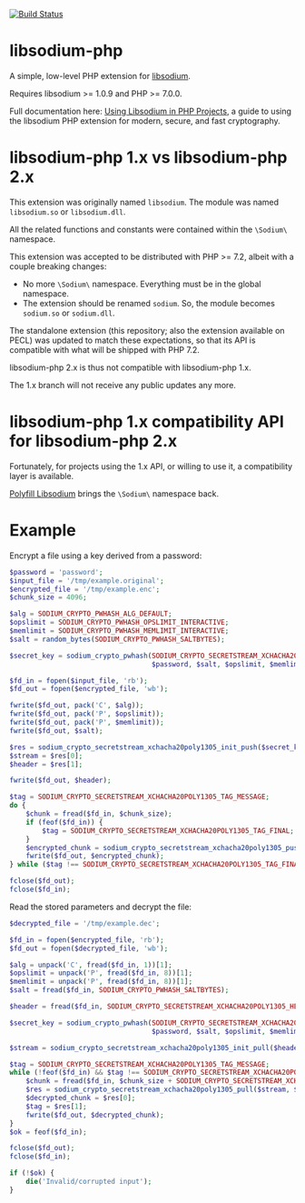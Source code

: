 [![Build Status](https://travis-ci.org/jedisct1/libsodium-php.svg?branch=master)](https://travis-ci.org/jedisct1/libsodium-php?branch=master)

libsodium-php
=============

A simple, low-level PHP extension for [libsodium](https://github.com/jedisct1/libsodium).

Requires libsodium >= 1.0.9 and PHP >= 7.0.0.

Full documentation here:
[Using Libsodium in PHP Projects](https://paragonie.com/book/pecl-libsodium),
a guide to using the libsodium PHP extension for modern, secure, and
fast cryptography.

libsodium-php 1.x vs libsodium-php 2.x
======================================

This extension was originally named `libsodium`. The module was named
`libsodium.so` or `libsodium.dll`.

All the related functions and constants were contained within the
`\Sodium\` namespace.

This extension was accepted to be distributed with PHP >= 7.2, albeit
with a couple breaking changes:

- No more `\Sodium\` namespace. Everything must be in the global
namespace.
- The extension should be renamed `sodium`. So, the module becomes
`sodium.so` or `sodium.dll`.

The standalone extension (this repository; also the extension
available on PECL) was updated to match these expectations, so that
its API is compatible with what will be shipped with PHP 7.2.

libsodium-php 2.x is thus not compatible with libsodium-php 1.x.

The 1.x branch will not receive any public updates any more.

libsodium-php 1.x compatibility API for libsodium-php 2.x
==========================================================

Fortunately, for projects using the 1.x API, or willing to use it, a
compatibility layer is available.

[Polyfill Libsodium](https://github.com/mollie/polyfill-libsodium)
brings the `\Sodium\` namespace back.

Example
=======

Encrypt a file using a key derived from a password:

```php
$password = 'password';
$input_file = '/tmp/example.original';
$encrypted_file = '/tmp/example.enc';
$chunk_size = 4096;

$alg = SODIUM_CRYPTO_PWHASH_ALG_DEFAULT;
$opslimit = SODIUM_CRYPTO_PWHASH_OPSLIMIT_INTERACTIVE;
$memlimit = SODIUM_CRYPTO_PWHASH_MEMLIMIT_INTERACTIVE;
$salt = random_bytes(SODIUM_CRYPTO_PWHASH_SALTBYTES);

$secret_key = sodium_crypto_pwhash(SODIUM_CRYPTO_SECRETSTREAM_XCHACHA20POLY1305_KEYBYTES,
                                   $password, $salt, $opslimit, $memlimit, $alg);

$fd_in = fopen($input_file, 'rb');
$fd_out = fopen($encrypted_file, 'wb');

fwrite($fd_out, pack('C', $alg));
fwrite($fd_out, pack('P', $opslimit));
fwrite($fd_out, pack('P', $memlimit));
fwrite($fd_out, $salt);

$res = sodium_crypto_secretstream_xchacha20poly1305_init_push($secret_key);
$stream = $res[0];
$header = $res[1];

fwrite($fd_out, $header);

$tag = SODIUM_CRYPTO_SECRETSTREAM_XCHACHA20POLY1305_TAG_MESSAGE;
do {
    $chunk = fread($fd_in, $chunk_size);
    if (feof($fd_in)) {
        $tag = SODIUM_CRYPTO_SECRETSTREAM_XCHACHA20POLY1305_TAG_FINAL;
    }
    $encrypted_chunk = sodium_crypto_secretstream_xchacha20poly1305_push($stream, $chunk, '', $tag);
    fwrite($fd_out, $encrypted_chunk);
} while ($tag !== SODIUM_CRYPTO_SECRETSTREAM_XCHACHA20POLY1305_TAG_FINAL);

fclose($fd_out);
fclose($fd_in);
```

Read the stored parameters and decrypt the file:

```php
$decrypted_file = '/tmp/example.dec';

$fd_in = fopen($encrypted_file, 'rb');
$fd_out = fopen($decrypted_file, 'wb');

$alg = unpack('C', fread($fd_in, 1))[1];
$opslimit = unpack('P', fread($fd_in, 8))[1];
$memlimit = unpack('P', fread($fd_in, 8))[1];
$salt = fread($fd_in, SODIUM_CRYPTO_PWHASH_SALTBYTES);

$header = fread($fd_in, SODIUM_CRYPTO_SECRETSTREAM_XCHACHA20POLY1305_HEADERBYTES);

$secret_key = sodium_crypto_pwhash(SODIUM_CRYPTO_SECRETSTREAM_XCHACHA20POLY1305_KEYBYTES,
                                   $password, $salt, $opslimit, $memlimit, $alg);

$stream = sodium_crypto_secretstream_xchacha20poly1305_init_pull($header, $secret_key);

$tag = SODIUM_CRYPTO_SECRETSTREAM_XCHACHA20POLY1305_TAG_MESSAGE;
while (!feof($fd_in) && $tag !== SODIUM_CRYPTO_SECRETSTREAM_XCHACHA20POLY1305_TAG_FINAL) {
    $chunk = fread($fd_in, $chunk_size + SODIUM_CRYPTO_SECRETSTREAM_XCHACHA20POLY1305_ABYTES);
    $res = sodium_crypto_secretstream_xchacha20poly1305_pull($stream, $chunk);
    $decrypted_chunk = $res[0];
    $tag = $res[1];
    fwrite($fd_out, $decrypted_chunk);
}
$ok = feof($fd_in);

fclose($fd_out);
fclose($fd_in);

if (!$ok) {
    die('Invalid/corrupted input');
}
```
